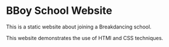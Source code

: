 BBoy School Website
==================

This is a static website about joining a Breakdancing school.

This website demonstrates the use of HTMl and CSS techniques.


